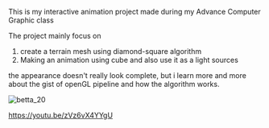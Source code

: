 This is my interactive animation project made during my Advance Computer Graphic class

The project mainly focus on
1. create a terrain mesh using diamond-square algorithm
2. Making an animation using cube and also use it as a light sources

the appearance doesn't really look complete, but i learn more and more about the gist of openGL pipeline and how the algorithm works.

![betta_20](https://github.com/user-attachments/assets/166c333d-fc1b-4435-b03b-5bf0519e5da4)

https://youtu.be/zVz6vX4YYgU
